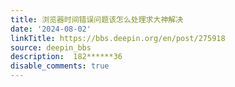 ```yaml
---
title: 浏览器时间错误问题该怎么处理求大神解决
date: '2024-08-02'
linkTitle: https://bbs.deepin.org/en/post/275918
source: deepin_bbs
description:  182******36 
disable_comments: true
---
```



